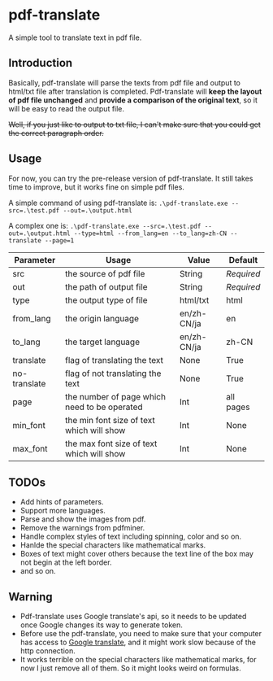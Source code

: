 # pdf-translate
A simple tool to translate text in pdf file.

## Introduction
Basically, pdf-translate will parse the texts from pdf file and output to html/txt file after translation is completed.
Pdf-translate will **keep the layout of pdf file unchanged** and **provide a comparison of the original text**,
so it will be easy to read the output file.


~~Well, if you just like to output to txt file, I can't make sure that you could get the correct paragraph order.~~


## Usage
For now, you can try the pre-release version of pdf-translate.
It still takes time to improve, but it works fine on simple pdf files.

A simple command of using pdf-translate is:
`.\pdf-translate.exe --src=.\test.pdf --out=.\output.html`

A complex one is: 
`.\pdf-translate.exe --src=.\test.pdf --out=.\output.html --type=html --from_lang=en --to_lang=zh-CN --translate --page=1`

Parameter|Usage|Value|Default
---|-----|---|--
src|the source of pdf file|String|*Required*
out|the path of output file|String|*Required*
type|the output type of file|html/txt|html
from_lang|the origin language|en/zh-CN/ja|en
to_lang|the target language|en/zh-CN/ja|zh-CN
translate|flag of translating the text|None|True
no-translate|flag of not translating the text|None|True
page|the number of page which need to be operated|Int|all pages
min_font|the min font size of text which will show|Int|None
max_font|the max font size of text which will show|Int|None


## TODOs
- Add hints of parameters.
- Support more languages.
- Parse and show the images from pdf.
- Remove the warnings from pdfminer.
- Handle complex styles of text including spinning, color and so on.
- Hanlde the special characters like mathematical marks.
- Boxes of text might cover others because the text line of the box may not begin at the left border.
- and so on.


## Warning
- Pdf-translate uses Google translate's api, so it needs to be updated once Google changes its way to generate token.
- Before use the pdf-translate, you need to make sure that your computer has access to [Google translate](https://translate.google.cn/),
and it might work slow because of the http connection.
- It works terrible on the special characters like mathematical marks, for now I just remove all of them. 
So it might looks weird on formulas.
